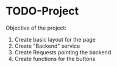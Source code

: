 # TODO-Project
Objective of the project:
1. Create basic layout for the page
2. Create "Backend" service
3. Create Requests pointing the backend
4. Create functions for the buttons
